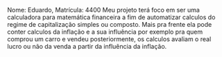 Nome: Eduardo, Matrícula: 4400
Meu projeto terá foco em ser uma calculadora para matemática financeira a fim de automatizar calculos do regime de capitalização simples ou composto. Mais pra frente ela pode conter calculos da inflação e a sua influência por exemplo pra quem comprou um carro e vendeu posteriormente, os calculos avaliam o real lucro ou não da venda a partir da influência da inflação.
